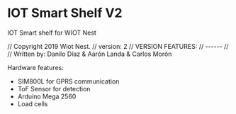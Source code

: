 # IOT Smart Shelf V2

IOT Smart shelf for WIOT Nest

// Copyright 2019 Wiot Nest. // version: 2 // VERSION FEATURES: // ------ // // Written by: Danilo Díaz & Aarón Landa & Carlos Morón

Hardware features:
* SIM800L for GPRS communication
* ToF Sensor for detection
* Arduino Mega 2560
* Load cells
